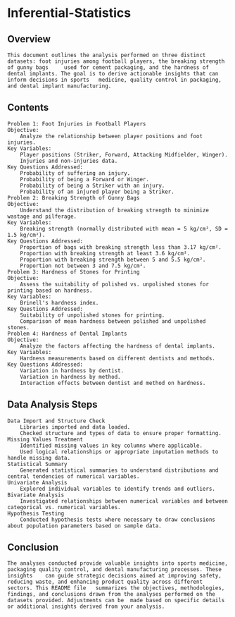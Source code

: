 # Inferential-Statistics
## Overview
	This document outlines the analysis performed on three distinct datasets: foot injuries among football players, the breaking strength of gunny bags 	used for cement packaging, and the hardness of dental implants. The goal is to derive actionable insights that can inform decisions in sports 	medicine, quality control in packaging, and dental implant manufacturing.
## Contents
	Problem 1: Foot Injuries in Football Players
	Objective: 
		Analyze the relationship between player positions and foot injuries.
	Key Variables:
		Player positions (Striker, Forward, Attacking Midfielder, Winger).
		Injuries and non-injuries data.
	Key Questions Addressed:
		Probability of suffering an injury.
		Probability of being a Forward or Winger.
		Probability of being a Striker with an injury.
		Probability of an injured player being a Striker.
	Problem 2: Breaking Strength of Gunny Bags
	Objective: 
		Understand the distribution of breaking strength to minimize wastage and pilferage.
	Key Variables:
		Breaking strength (normally distributed with mean = 5 kg/cm², SD = 1.5 kg/cm²).
	Key Questions Addressed:
		Proportion of bags with breaking strength less than 3.17 kg/cm².
		Proportion with breaking strength at least 3.6 kg/cm².
		Proportion with breaking strength between 5 and 5.5 kg/cm².
		Proportion not between 3 and 7.5 kg/cm².
	Problem 3: Hardness of Stones for Printing
	Objective: 
		Assess the suitability of polished vs. unpolished stones for printing based on hardness.
	Key Variables:
		Brinell's hardness index.
	Key Questions Addressed:
		Suitability of unpolished stones for printing.
		Comparison of mean hardness between polished and unpolished stones.
	Problem 4: Hardness of Dental Implants
	Objective: 
		Analyze the factors affecting the hardness of dental implants.
	Key Variables:
		Hardness measurements based on different dentists and methods.
	Key Questions Addressed:
		Variation in hardness by dentist.
		Variation in hardness by method.
		Interaction effects between dentist and method on hardness.
## Data Analysis Steps
	Data Import and Structure Check
		Libraries imported and data loaded.
		Checked structure and types of data to ensure proper formatting.
	Missing Values Treatment
		Identified missing values in key columns where applicable.
		Used logical relationships or appropriate imputation methods to handle missing data.
	Statistical Summary
		Generated statistical summaries to understand distributions and central tendencies of numerical variables.
	Univariate Analysis
		Explored individual variables to identify trends and outliers.
	Bivariate Analysis
		Investigated relationships between numerical variables and between categorical vs. numerical variables.
	Hypothesis Testing
		Conducted hypothesis tests where necessary to draw conclusions about population parameters based on sample data.
## Conclusion
	The analyses conducted provide valuable insights into sports medicine, packaging quality control, and dental manufacturing processes. These insights 	can guide strategic decisions aimed at improving safety, reducing waste, and enhancing product quality across different sectors. This README file 	summarizes the objectives, methodologies, findings, and conclusions drawn from the analyses performed on the datasets provided. Adjustments can be 	made based on specific details or additional insights derived from your analysis.

